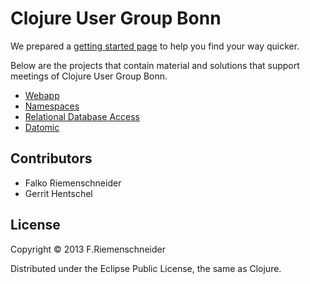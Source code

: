 # Clojure User Group Bonn

We prepared a [getting started page](getting-started.md) to help you find your way quicker.

Below are the projects that contain material and solutions that support meetings of
Clojure User Group Bonn.

* [Webapp](webapp)
* [Namespaces](namespaces)
* [Relational Database Access](rdbms)
* [Datomic](datomic)

## Contributors

* Falko Riemenschneider
* Gerrit Hentschel

## License

Copyright © 2013 F.Riemenschneider

Distributed under the Eclipse Public License, the same as Clojure.
